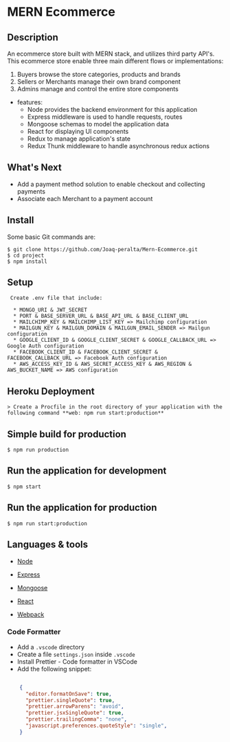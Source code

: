 # MERN Ecommerce

## Description

An ecommerce store built with MERN stack, and utilizes third party API's. This ecommerce store enable three main different flows or implementations:

1. Buyers browse the store categories, products and brands
2. Sellers or Merchants manage their own brand component
3. Admins manage and control the entire store components 


* features:
  * Node provides the backend environment for this application
  * Express middleware is used to handle requests, routes
  * Mongoose schemas to model the application data
  * React for displaying UI components
  * Redux to manage application's state
  * Redux Thunk middleware to handle asynchronous redux actions


## What's Next 

  * Add a payment method solution to enable checkout and collecting payments
  * Associate each Merchant to a payment account 

## Install

Some basic Git commands are:

```
$ git clone https://github.com/Joaq-peralta/Mern-Ecommerce.git
$ cd project
$ npm install
```

## Setup

```
 Create .env file that include:

  * MONGO_URI & JWT_SECRET
  * PORT & BASE_SERVER_URL & BASE_API_URL & BASE_CLIENT_URL
  * MAILCHIMP_KEY & MAILCHIMP_LIST_KEY => Mailchimp configuration
  * MAILGUN_KEY & MAILGUN_DOMAIN & MAILGUN_EMAIL_SENDER => Mailgun configuration
  * GOOGLE_CLIENT_ID & GOOGLE_CLIENT_SECRET & GOOGLE_CALLBACK_URL => Google Auth configuration
  * FACEBOOK_CLIENT_ID & FACEBOOK_CLIENT_SECRET & FACEBOOK_CALLBACK_URL => Facebook Auth configuration
  * AWS_ACCESS_KEY_ID & AWS_SECRET_ACCESS_KEY & AWS_REGION & AWS_BUCKET_NAME => AWS configuration
```

## Heroku Deployment

```
> Create a Procfile in the root directory of your application with the following command **web: npm run start:production**
```


## Simple build for production

```
$ npm run production
```

## Run the application for development

```
$ npm start
```

## Run the application for production

```
$ npm run start:production
```

## Languages & tools

- [Node](https://nodejs.org/en/)

- [Express](https://expressjs.com/)

- [Mongoose](https://mongoosejs.com/)

- [React](https://reactjs.org/)

- [Webpack](https://webpack.js.org/)


### Code Formatter

- Add a `.vscode` directory
- Create a file `settings.json` inside `.vscode`
- Install Prettier - Code formatter in VSCode
- Add the following snippet:  

```json

    {
      "editor.formatOnSave": true,
      "prettier.singleQuote": true,
      "prettier.arrowParens": "avoid",
      "prettier.jsxSingleQuote": true,
      "prettier.trailingComma": "none",
      "javascript.preferences.quoteStyle": "single",
    }

```

